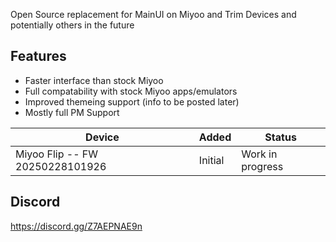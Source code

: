 Open Source replacement for MainUI on Miyoo and Trim Devices
and potentially others in the future


## Features
- Faster interface than stock Miyoo
- Full compatability with stock Miyoo apps/emulators
- Improved themeing support (info to be posted later)
- Mostly full PM Support


| Device | Added | Status |
| -- | -- | -- |
| Miyoo Flip -- FW 20250228101926 | Initial | Work in progress |


## Discord
https://discord.gg/Z7AEPNAE9n